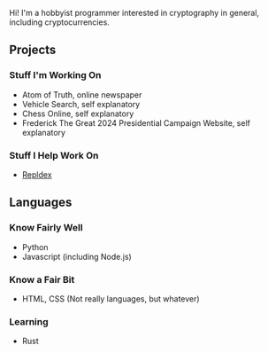 Hi! I'm a hobbyist programmer interested in cryptography in general, including cryptocurrencies.

## Projects
### Stuff I'm Working On
- Atom of Truth, online newspaper
- Vehicle Search, self explanatory
- Chess Online, self explanatory
- Frederick The Great 2024 Presidential Campaign Website, self explanatory
### Stuff I Help Work On
- [Repldex](https://github.com/mat-1/Repldex)

## Languages
### Know Fairly Well
- Python
- Javascript (including Node.js)
### Know a Fair Bit
- HTML, CSS (Not really languages, but whatever)
### Learning
- Rust
